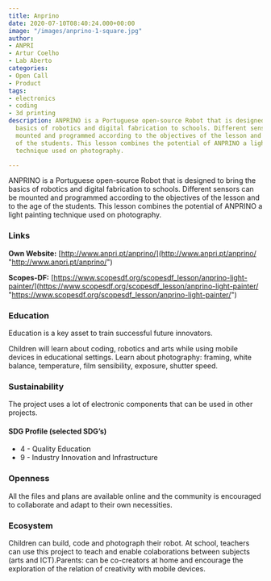 ```yaml
---
title: Anprino
date: 2020-07-10T08:40:24.000+00:00
image: "/images/anprino-1-square.jpg"
author:
- ANPRI
- Artur Coelho
- Lab Aberto
categories:
- Open Call
- Product
tags:
- electronics
- coding
- 3d printing
description: ANPRINO is a Portuguese open-source Robot that is designed to bring the
  basics of robotics and digital fabrication to schools. Different sensors can be
  mounted and programmed according to the objectives of the lesson and to the age
  of the students. This lesson combines the potential of ANPRINO a light painting
  technique used on photography.

---
```

ANPRINO is a Portuguese open-source Robot that is designed to bring the basics of robotics and digital fabrication to schools. Different sensors can be mounted and programmed according to the objectives of the lesson and to the age of the students. This lesson combines the potential of ANPRINO a light painting technique used on photography.

### Links

**Own Website:** [http://www.anpri.pt/anprino/](http://www.anpri.pt/anprino/ "http://www.anpri.pt/anprino/")

**Scopes-DF:** [https://www.scopesdf.org/scopesdf_lesson/anprino-light-painter/](https://www.scopesdf.org/scopesdf_lesson/anprino-light-painter/ "https://www.scopesdf.org/scopesdf_lesson/anprino-light-painter/")

### Education

Education is a key asset to train successful future innovators.

Children will learn about coding, robotics and arts while using mobile devices in educational settings. Learn about photography: framing, white balance, temperature, film sensibility, exposure, shutter speed.

### Sustainability

The project uses a lot of electronic components that can be used in other projects.

#### SDG Profile (selected SDG’s)

* 4 - Quality Education
* 9 - Industry Innovation and Infrastructure

### Openness

All the files and plans are available online and the community is encouraged to collaborate and adapt to their own necessities.

### Ecosystem

Children can build, code and photograph their robot. At school, teachers can use this project to teach and enable colaborations between subjects (arts and ICT).Parents: can be co-creators at home and encourage the exploration of the relation of creativity with mobile devices.